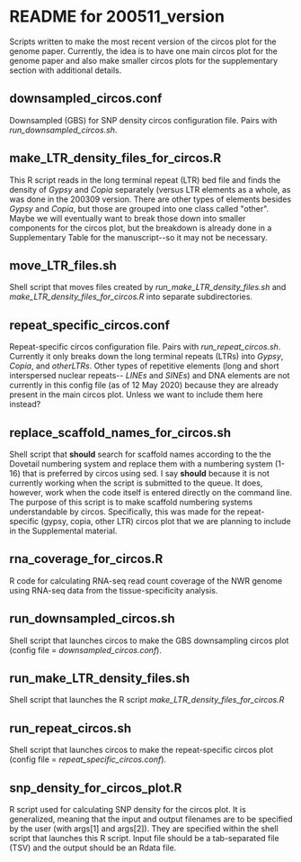 # README for 200511_version
Scripts written to make the most recent version of the circos plot for the genome paper. Currently, the idea is to have one main circos plot for the genome paper and also make smaller circos plots for the supplementary section with additional details.

## downsampled_circos.conf
Downsampled (GBS) for SNP density circos configuration file. Pairs with _run_downsampled_circos.sh_. 

## make_LTR_density_files_for_circos.R
This R script reads in the long terminal repeat (LTR) bed file and finds the density of _Gypsy_ and _Copia_ separately (versus LTR elements as a whole, as was done in the 200309 version. There are other types of elements besides _Gypsy_ and _Copia_, but those are grouped into one class called "other". Maybe we will eventually want to break those down into smaller components for the circos plot, but the breakdown is already done in a Supplementary Table for the manuscript--so it may not be necessary.
	
## move_LTR_files.sh
Shell script that moves files created by _run_make_LTR_density_files.sh_ and _make_LTR_density_files_for_circos.R_ into separate subdirectories.

## repeat_specific_circos.conf
Repeat-specific circos configuration file. Pairs with _run_repeat_circos.sh_. Currently it only breaks down the long terminal repeats (LTRs) into _Gypsy_, _Copia_, and _otherLTRs_. Other types of repetitive elements (long and short interspersed nuclear repeats-- _LINEs_ and _SINEs_) and DNA elements are not currently in this config file (as of 12 May 2020) because they are already present in the main circos plot. Unless we want to include them here instead?

## replace_scaffold_names_for_circos.sh
Shell script that **should** search for scaffold names according to the the Dovetail numbering system and replace them with a numbering system (1-16) that is preferred by circos using sed. I say **should** because it is not currently working when the script is submitted to the queue. It does, however, work when the code itself is entered directly on the command line. The purpose of this script is to make scaffold numbering systems understandable by circos. Specifically, this was made for the repeat-specific (gypsy, copia, other LTR) circos plot that we are planning to include in the Supplemental material.

## rna_coverage_for_circos.R
R code for calculating RNA-seq read count coverage of the NWR genome using RNA-seq data from the tissue-specificity analysis.

## run_downsampled_circos.sh
Shell script that launches circos to make the GBS downsampling circos plot (config file = _downsampled_circos.conf_).

## run_make_LTR_density_files.sh
Shell script that launches the R script _make_LTR_density_files_for_circos.R_

## run_repeat_circos.sh
Shell script that launches circos to make the repeat-specific circos plot (config file = _repeat_specific_circos.conf_).

## snp_density_for_circos_plot.R
R script used for calculating SNP density for the circos plot. It is generalized, meaning that the input and output filenames are to be specified by the user (with args[1] and args[2]). They are specified within the shell script that launches this R script. Input file should be a tab-separated file (TSV) and the output should be an Rdata file.
